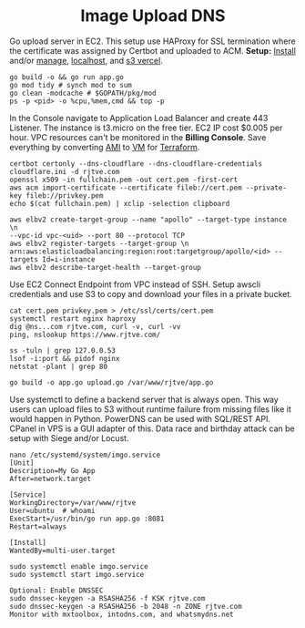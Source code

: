 <h1 align="center">Image Upload DNS</h1>

Go upload server in EC2. This setup use HAProxy for SSL termination where the certificate was assigned by Certbot and uploaded to ACM. **Setup:** [Install](https://go.dev/doc/install) and/or [manage](https://go.dev/doc/manage-install), [localhost](https://github.com/pillaiharish/file-upload-server-golang), and [s3 vercel](https://github.com/wolfeidau/echo-s3-middleware/tree/master).

```
go build -o && go run app.go
go mod tidy # synch mod to sum
go clean -modcache # $GOPATH/pkg/mod
ps -p <pid> -o %cpu,%mem,cmd && top -p
```

In the Console navigate to Application Load Balancer and create 443 Listener. The instance is t3.micro on the free tier. EC2 IP cost $0.005 per hour. VPC resources can't be monitored in the **Billing Console**. Save everything by converting [AMI](https://docs.aws.amazon.com/AWSEC2/latest/UserGuide/ami-store-restore.html#store-ami) to [VM](https://developer.hashicorp.com/packer/docs/intro/use-cases) for [Terraform](https://developer.hashicorp.com/terraform/tutorials/provision/packer).

```
certbot certonly --dns-cloudflare --dns-cloudflare-credentials cloudflare.ini -d rjtve.com
openssl x509 -in fullchain.pem -out cert.pem -first-cert
aws acm import-certificate --certificate fileb://cert.pem --private-key fileb://privkey.pem
echo $(cat fullchain.pem) | xclip -selection clipboard

aws elbv2 create-target-group --name "apollo" --target-type instance \n
--vpc-id vpc-<uid> --port 80 --protocol TCP
aws elbv2 register-targets --target-group \n
arn:aws:elasticloadbalancing:region:root:targetgroup/apollo/<id> --targets Id=i-instance
aws elbv2 describe-target-health --target-group 
```

Use EC2 Connect Endpoint from VPC instead of SSH. Setup awscli credentials and use S3 to copy and download your files in a private bucket.

```
cat cert.pem privkey.pem > /etc/ssl/certs/cert.pem
systemctl restart nginx haproxy
dig @ns...com rjtve.com, curl -v, curl -vv
ping, nslookup https://www.rjtve.com/

ss -tuln | grep 127.0.0.53
lsof -i:port && pidof nginx
netstat -plant | grep 80 

go build -o app.go upload.go /var/www/rjtve/app.go
```

Use systemctl to define a backend server that is always open. This way users can upload files to S3 without runtime failure from missing files like it would happen in Python. PowerDNS can be used with SQL/REST API. CPanel in VPS is a GUI adapter of this. Data race and birthday attack can be setup with Siege and/or Locust.

```
nano /etc/systemd/system/imgo.service
[Unit]
Description=My Go App
After=network.target

[Service]
WorkingDirectory=/var/www/rjtve
User=ubuntu  # whoami
ExecStart=/usr/bin/go run app.go :8081
Restart=always

[Install]
WantedBy=multi-user.target

sudo systemctl enable imgo.service
sudo systemctl start imgo.service

Optional: Enable DNSSEC
sudo dnssec-keygen -a RSASHA256 -f KSK rjtve.com
sudo dnssec-keygen -a RSASHA256 -b 2048 -n ZONE rjtve.com
Monitor with mxtoolbox, intodns.com, and whatsmydns.net
```
